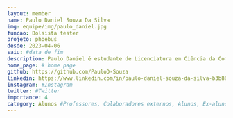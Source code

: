 ```yaml
---
layout: member
name: Paulo Daniel Souza Da Silva
img: equipe/img/paulo_daniel.jpg
funcao: Bolsista tester
projeto: phoebus 
desde: 2023-04-06
saiu: #data de fim
description: Paulo Daniel é estudante de Licenciatura em Ciência da Computação (LCC) na Universidade Federal da Paraíba(UFPB), atualmente faz parte do grupo AYTY atuando como tester.
home_page: # home page
github: https://github.com/PauloD-Souza
linkedin: https://www.linkedin.com/in/paulo-daniel-souza-da-silva-b3b86520b/
instagram: #Instagram
twitter: #Twitter
importance: 4
category: Alunos #Professores, Colaboradores externos, Alunos, Ex-alunos
---
```

